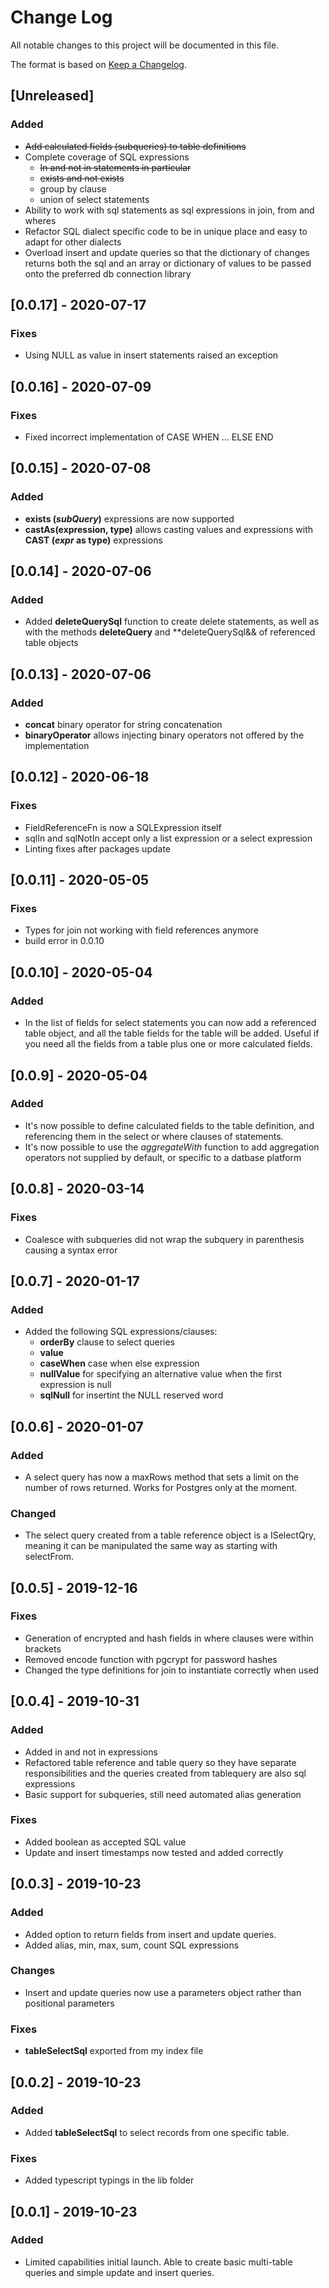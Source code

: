 # Change Log
All notable changes to this project will be documented in this file.

The format is based on [Keep a Changelog](http://keepachangelog.com/).

## [Unreleased]

### Added

- ~~Add calculated fields (subqueries) to table definitions~~
- Complete coverage of SQL expressions
  - ~~In and not in statements in particular~~
  - ~~exists and not exists~~
  - group by clause
  - union of select statements
- Ability to work with sql statements as sql expressions in join, from and wheres
- Refactor SQL dialect specific code to be in unique place and
easy to adapt for other dialects
- Overload insert and update queries so that the dictionary of
changes returns both the sql and an array or dictionary of values
to be passed onto the preferred db connection library


## [0.0.17] - 2020-07-17

### Fixes
- Using NULL as value in insert statements raised an
exception

## [0.0.16] - 2020-07-09

### Fixes
- Fixed incorrect implementation of CASE WHEN ... ELSE END

## [0.0.15] - 2020-07-08

### Added
- **exists (*subQuery*)** expressions are now supported
- **castAs(expression, type)** allows casting values and expressions with 
    **CAST (*expr* as type)** expressions

## [0.0.14] - 2020-07-06

### Added
- Added **deleteQuerySql** function to create delete statements,
  as well as with the methods **deleteQuery** and **deleteQuerySql&& of
  referenced table objects

## [0.0.13] - 2020-07-06

### Added
- **concat** binary operator for string concatenation
- **binaryOperator** allows injecting binary operators not offered by the implementation

## [0.0.12] - 2020-06-18

### Fixes
- FieldReferenceFn is now a SQLExpression itself
- sqlIn and sqlNotIn accept only a list expression or a select expression
- Linting fixes after packages update

## [0.0.11] - 2020-05-05

### Fixes
- Types for join not working with field references anymore
- build error in 0.0.10

## [0.0.10] - 2020-05-04

### Added
- In the list of fields for select statements you can now
add a referenced table object, and all the table fields
for the table will be added. Useful if you need all the fields
from a table plus one or more calculated fields.

## [0.0.9] - 2020-05-04

### Added
- It's now possible to define calculated fields to the table
definition, and referencing them in the select or where
clauses of statements.
- It's now possible to use the *aggregateWith* function to add
aggregation operators not supplied by default, or specific
to a datbase platform

## [0.0.8] - 2020-03-14

### Fixes
- Coalesce with subqueries did not wrap the subquery in
parenthesis causing a syntax error

## [0.0.7] - 2020-01-17

### Added
- Added the following SQL expressions/clauses:
  - **orderBy** clause to select queries
  - **value**
  - **caseWhen** case when else expression
  - **nullValue** for specifying an alternative value when the first expression is null
  - **sqlNull** for insertint the NULL reserved word

## [0.0.6] - 2020-01-07

### Added
- A select query has now a maxRows method that sets a limit
on the number of rows returned. Works for Postgres only at the moment.

### Changed
- The select query created from a table reference object is a ISelectQry,
meaning it can be manipulated the same way as starting with selectFrom.

## [0.0.5] - 2019-12-16

### Fixes
- Generation of encrypted and hash fields in where clauses were within
brackets
- Removed encode function with pgcrypt for password hashes
- Changed the type definitions for join to instantiate correctly
when used


## [0.0.4] - 2019-10-31

### Added
- Added in and not in expressions
- Refactored table reference and table query so they have
separate responsibilities and the queries created from
tablequery are also sql expressions
- Basic support for subqueries, still need automated
alias generation 

### Fixes
- Added boolean as accepted SQL value
- Update and insert timestamps now tested and added correctly

## [0.0.3] - 2019-10-23

### Added
- Added option to return fields from insert and update queries.
- Added alias, min, max, sum, count SQL expressions

### Changes
- Insert and update queries now use a parameters object rather
than positional parameters

### Fixes
- **tableSelectSql** exported from my index file

## [0.0.2] - 2019-10-23

### Added
- Added **tableSelectSql** to select records from one specific table.

### Fixes
- Added typescript typings in the lib folder

## [0.0.1] - 2019-10-23

### Added
- Limited capabilities initial launch. Able to create basic 
multi-table queries and simple update and insert queries.
